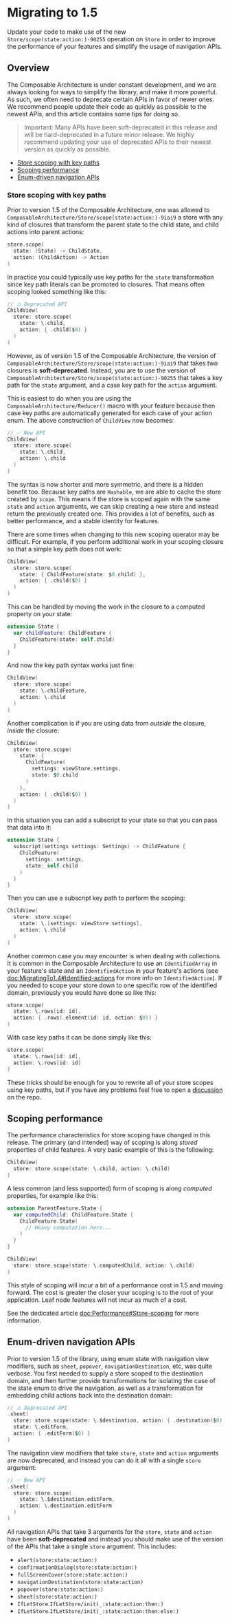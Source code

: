 # Migrating to 1.5

Update your code to make use of the new ``Store/scope(state:action:)-90255`` operation on ``Store``
in order to improve the performance of your features and simplify the usage of navigation APIs.

## Overview

The Composable Architecture is under constant development, and we are always looking for ways to
simplify the library, and make it more powerful. As such, we often need to deprecate certain APIs
in favor of newer ones. We recommend people update their code as quickly as possible to the newest
APIs, and this article contains some tips for doing so.

> Important: Many APIs have been soft-deprecated in this release and will be hard-deprecated in
a future minor release. We highly recommend updating your use of deprecated APIs to their newest
version as quickly as possible.

* [Store scoping with key paths](#Store-scoping-with-key-paths)
* [Scoping performance](#Scoping-performance)
* [Enum-driven navigation APIs](#Enum-driven-navigation-APIs)

### Store scoping with key paths

Prior to version 1.5 of the Composable Architecture, one was allowed to
``ComposableArchitecture/Store/scope(state:action:)-9iai9`` a store with any kind of closures that
transform the parent state to the child state, and child actions into parent actions:

```swift
store.scope(
  state: (State) -> ChildState,
  action: (ChildAction) -> Action
)
```

In practice you could typically use key paths for the `state` transformation since key path literals
can be promoted to closures. That means often scoping looked something like this:

```swift
// ⚠️ Deprecated API
ChildView(
  store: store.scope(
    state: \.child, 
    action: { .child($0) }
  )
)
```

However, as of version 1.5 of the Composable Architecture, the version of 
``ComposableArchitecture/Store/scope(state:action:)-9iai9`` that takes two closures is 
**soft-deprecated**. Instead, you are to use the version of 
``ComposableArchitecture/Store/scope(state:action:)-90255`` that takes a key path for the `state` 
argument, and a case key path for the `action` argument.

This is easiest to do when you are using the ``ComposableArchitecture/Reducer()`` macro with your
feature because then case key paths are automatically generated for each case of your action enum.
The above construction of `ChildView` now becomes:

```swift
// ✅ New API
ChildView(
  store: store.scope(
    state: \.child, 
    action: \.child
  )
)
```

The syntax is now shorter and more symmetric, and there is a hidden benefit too. Because key paths
are `Hashable`, we are able to cache the store created by `scope`. This means if the store is scoped
again with the same `state` and `action` arguments, we can skip creating a new store and instead 
return the previously created one. This provides a lot of benefits, such as better performance, and
a stable identity for features.

There are some times when changing to this new scoping operator may be difficult. For example, if
you perform additional work in your scoping closure so that a simple key path does not work:

```swift
ChildView(
  store: store.scope(
    state: { ChildFeature(state: $0.child) }, 
    action: { .child($0) }
  )
)
```

This can be handled by moving the work in the closure to a computed property on your state:

```swift
extension State {
  var childFeature: ChildFeature {
    ChildFeature(state: self.child) 
  }
}
```

And now the key path syntax works just fine:

```swift
ChildView(
  store: store.scope(
    state: \.childFeature, 
    action: \.child
  )
)
```

Another complication is if you are using data from _outside_ the closure, _inside_ the closure:

```swift
ChildView(
  store: store.scope(
    state: { 
      ChildFeature(
        settings: viewStore.settings,
        state: $0.child
      ) 
    }, 
    action: { .child($0) }
  )
)
```

In this situation you can add a subscript to your state so that you can pass that data into it:

```swift
extension State {
  subscript(settings settings: Settings) -> ChildFeature {
    ChildFeature(
      settings: settings,
      state: self.child
    )
  }
}
```

Then you can use a subscript key path to perform the scoping:

```swift
ChildView(
  store: store.scope(
    state: \.[settings: viewStore.settings], 
    action: \.child
  )
)
```

Another common case you may encounter is when dealing with collections. It is common in the 
Composable Architecture to use an `IdentifiedArray` in your feature's state and an
``IdentifiedAction`` in your feature's actions (see <doc:MigratingTo1.4#Identified-actions> for more
info on ``IdentifiedAction``). If you needed to scope your store down to one specific row of the
identified domain, previously you would have done so like this:

```swift
store.scope(
  state: \.rows[id: id],
  action: { .rows(.element(id: id, action: $0)) }
)
```

With case key paths it can be done simply like this:

```swift
store.scope(
  state: \.rows[id: id],
  action: \.rows[id: id]
)
```

These tricks should be enough for you to rewrite all of your store scopes using key paths, but if
you have any problems feel free to open a
[discussion](http://github.com/pointfreeco/swift-composable-architecture/discussions) on the repo.

## Scoping performance

The performance characteristics for store scoping have changed in this release. The primary (and
intended) way of scoping is along _stored_ properties of child features. A very basic example of this
is the following:

```swift
ChildView(
  store: store.scope(state: \.child, action: \.child)
)
```

A less common (and less supported) form of scoping is along _computed_ properties, for example like
this:

```swift
extension ParentFeature.State {
  var computedChild: ChildFeature.State {
    ChildFeature.State(
      // Heavy computation here...
    )
  }
}

ChildView(
  store: store.scope(state: \.computedChild, action: \.child)
)
```

This style of scoping will incur a bit of a performance cost in 1.5 and moving forward. The cost
is greater the closer your scoping is to the root of your application. Leaf node features will not
incur as much of a cost.

See the dedicated article <doc:Performance#Store-scoping> for more information.

## Enum-driven navigation APIs

Prior to version 1.5 of the library, using enum state with navigation view modifiers, such as 
`sheet`, `popover`, `navigationDestination`, etc, was quite verbose. You first needed to supply a 
store scoped to the destination domain, and then further provide transformations for isolating the
case of the state enum to drive the navigation, as well as a transformation for embedding child 
actions back into the destination domain:

```swift
// ⚠️ Deprecated API
.sheet(
  store: store.scope(state: \.$destination, action: { .destination($0) }),
  state: \.editForm,
  action: { .editForm($0) }
)
```

The navigation view modifiers that take `store`, `state` and `action` arguments are now deprecated,
and instead you can do it all with a single `store` argument:

```swift
// ✅ New API
.sheet(
  store: store.scope(
    state: \.$destination.editForm, 
    action: \.destination.editForm
  )
)
```

All navigation APIs that take 3 arguments for the `store`, `state` and `action` have been
**soft-deprecated** and instead you should make use of the version of the APIs that take a single
`store` argument. This includes:

* `alert(store:state:action:)`
* `confirmationDialog(store:state:action:)`
* `fullScreenCover(store:state:action:)`
* `navigationDestination(store:state:action)`
* `popover(store:state:action:)` 
* `sheet(store:state:action:)`
* ``IfLetStore``.``IfLetStore/init(_:state:action:then:)``
* ``IfLetStore``.``IfLetStore/init(_:state:action:then:else:)``

